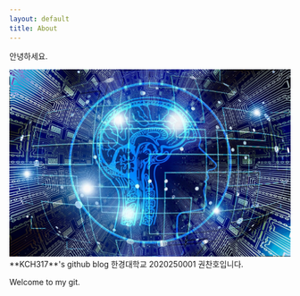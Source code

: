 ```yaml
---
layout: default
title: About
---
```


안녕하세요.

<img src="/images/ai.jpg" class="right" witdh = 300 hight = 300 />
**KCH317**'s github blog
한경대학교 2020250001 권찬호입니다.

Welcome to my git.
